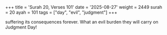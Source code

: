 +++
title = 'Surah 20, Verses 101'
date = '2025-08-27'
weight = 2449
surah = 20
ayah = 101
tags = ["day", "evil", "judgment"]
+++

suffering its consequences forever. What an evil burden they will carry on Judgment Day!